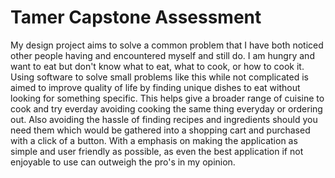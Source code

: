 
# Tamer Capstone Assessment
My design project aims to solve a common problem that I have both noticed other people having and encountered myself and still do. I am hungry and want to eat but don't know what to eat, what to cook, or how to cook it. Using software to solve small problems like this while not complicated is aimed to improve quality of life by finding unique dishes to eat without looking for something specific. This helps give a broader range of cuisine to cook and try everday avoiding cooking the same thing everyday or ordering out. Also avoiding the hassle of finding recipes and ingredients should you need them which would be gathered into a shopping cart and purchased with a click of a button. With a emphasis on making the application as simple and user friendly as possible, as even the best application if not enjoyable to use can outweigh the pro's in my opinion.

